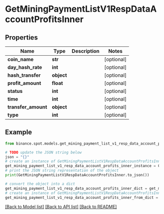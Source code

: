 # GetMiningPaymentListV1RespDataAccountProfitsInner


## Properties

Name | Type | Description | Notes
------------ | ------------- | ------------- | -------------
**coin_name** | **str** |  | [optional] 
**day_hash_rate** | **int** |  | [optional] 
**hash_transfer** | **object** |  | [optional] 
**profit_amount** | **float** |  | [optional] 
**status** | **int** |  | [optional] 
**time** | **int** |  | [optional] 
**transfer_amount** | **object** |  | [optional] 
**type** | **int** |  | [optional] 

## Example

```python
from binance.spot.models.get_mining_payment_list_v1_resp_data_account_profits_inner import GetMiningPaymentListV1RespDataAccountProfitsInner

# TODO update the JSON string below
json = "{}"
# create an instance of GetMiningPaymentListV1RespDataAccountProfitsInner from a JSON string
get_mining_payment_list_v1_resp_data_account_profits_inner_instance = GetMiningPaymentListV1RespDataAccountProfitsInner.from_json(json)
# print the JSON string representation of the object
print(GetMiningPaymentListV1RespDataAccountProfitsInner.to_json())

# convert the object into a dict
get_mining_payment_list_v1_resp_data_account_profits_inner_dict = get_mining_payment_list_v1_resp_data_account_profits_inner_instance.to_dict()
# create an instance of GetMiningPaymentListV1RespDataAccountProfitsInner from a dict
get_mining_payment_list_v1_resp_data_account_profits_inner_from_dict = GetMiningPaymentListV1RespDataAccountProfitsInner.from_dict(get_mining_payment_list_v1_resp_data_account_profits_inner_dict)
```
[[Back to Model list]](../README.md#documentation-for-models) [[Back to API list]](../README.md#documentation-for-api-endpoints) [[Back to README]](../README.md)


